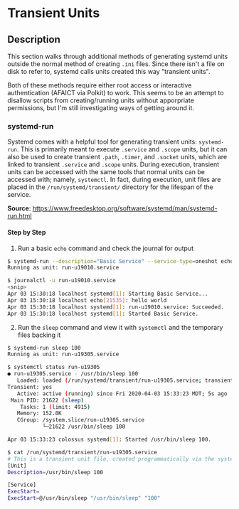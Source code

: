 # Transient Units

## Description

This section walks through additional methods of generating systemd units outside the normal method of creating `.ini` files. Since there isn't a file on disk to refer to, systemd calls units created this way "transient units".

Both of these methods require either root access or interactive authentication (AFAICT via Polkit) to work. This seems to be an attempt to disallow scripts from creating/running units without apporpriate permissions, but I'm still investigating ways of getting around it.

### systemd-run

Systemd comes with a helpful tool for generating transient units: `systemd-run`. This is primarily meant to execute `.service` and `.scope` units, but it can also be used to create transient `.path`, `.timer`, and `.socket` units, which are linked to transient `.service` and `.scope` units. During execution, transient units can be accessed with the same tools that normal units can be accessed with; namely, `systemctl`. In fact, during execution, unit files are placed in the `/run/systemd/transient/` directory for the lifespan of the service.

**Source**: <https://www.freedesktop.org/software/systemd/man/systemd-run.html>

#### Step by Step

1. Run a basic `echo` command and check the journal for output

```sh
$ systemd-run --description="Basic Service" --service-type=oneshot echo "hello world"
Running as unit: run-u19010.service
```

```sh
$ journalctl -u run-u19010.service
<snip>
Apr 03 15:30:18 localhost systemd[1]: Starting Basic Service...
Apr 03 15:30:18 localhost echo[21535]: hello world
Apr 03 15:30:18 localhost systemd[1]: run-u19010.service: Succeeded.
Apr 03 15:30:18 localhost systemd[1]: Started Basic Service.
```

2. Run the `sleep` command and view it with `systemctl` and the temporary files backing it

```sh
$ systemd-run sleep 100
Running as unit: run-u19305.service
```

```sh
$ systemctl status run-u19305
● run-u19305.service - /usr/bin/sleep 100
   Loaded: loaded (/run/systemd/transient/run-u19305.service; transient)
Transient: yes
   Active: active (running) since Fri 2020-04-03 15:33:23 MDT; 5s ago
 Main PID: 21622 (sleep)
    Tasks: 1 (limit: 4915)
   Memory: 152.0K
   CGroup: /system.slice/run-u19305.service
           └─21622 /usr/bin/sleep 100

Apr 03 15:33:23 colossus systemd[1]: Started /usr/bin/sleep 100.
```

```sh
$ cat /run/systemd/transient/run-u19305.service
# This is a transient unit file, created programmatically via the systemd API. Do not edit.
[Unit]
Description=/usr/bin/sleep 100

[Service]
ExecStart=
ExecStart=@/usr/bin/sleep "/usr/bin/sleep" "100"
```
